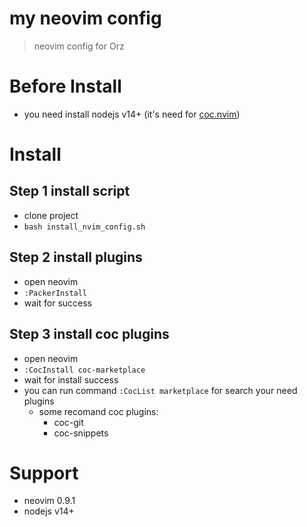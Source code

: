 # my neovim config
> neovim config for Orz  

# Before Install
- you need install nodejs v14+ (it's need for [coc.nvim](https://github.com/neoclide/coc.nvim))

# Install
## Step 1 install script
- clone project
- `bash install_nvim_config.sh`
## Step 2 install plugins
- open neovim
- `:PackerInstall`
- wait for success
## Step 3 install coc plugins
- open neovim
- `:CocInstall coc-marketplace`
- wait for install success
- you can run command `:CocList marketplace` for search your need plugins
    - some recomand coc plugins:
        - coc-git
        - coc-snippets


# Support
- neovim 0.9.1
- nodejs v14+
